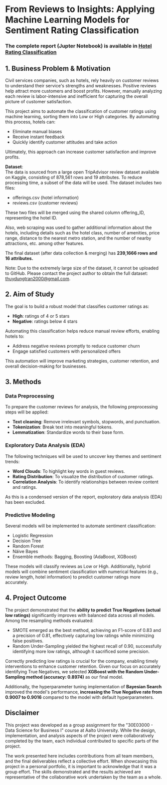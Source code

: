 # From Reviews to Insights: Applying Machine Learning Models for Sentiment Rating Classification

### The complete report (Jupter Notebook) is available in [Hotel Rating Classification](https://github.com/DungTran-FI/From-Reviews-to-Insights-Applying-Machine-Learning-Models-for-Hotel-Sentiment-Rating-Classification/blob/main/DungTran%20-%20Hotel%20Rating%20Classification.ipynb)

## 1. Business Problem & Motivation
Civil services companies, such as hotels, rely heavily on customer reviews to understand their service's strengths and weaknesses. Positive reviews help attract more customers and boost profits. However, manually analyzing each review is labor-intensive and inefficient for capturing the overall picture of customer satisfaction.

This project aims to automate the classification of customer ratings using machine learning, sorting them into Low or High categories. By automating this process, hotels can:
- Eliminate manual biases
- Receive instant feedback
- Quickly identify customer attitudes and take action

Ultimately, this approach can increase customer satisfaction and improve profits.

**Dataset**:  
The data is sourced from a large open TripAdvisor review dataset available on Kaggle, consisting of 878,561 rows and 19 attributes. To reduce processing time, a subset of the data will be used. The dataset includes two files:

- offerings.csv (hotel information)
- reviews.csv (customer reviews)

These two files will be merged using the shared column offering_ID, representing the hotel ID.

Also, web scraping was used to gather additional information about the hotels, including details such as the hotel class, number of amenities, price range, distance to the nearest metro station, and the number of nearby attractions, etc. among other features.

The final dataset (after data collection & merging) has **239,1666 rows and 16 attributes.**

Note: Due to the extremely large size of the dataset, it cannot be uploaded to GitHub. Please contact the project author to obtain the full dataset: [thuydungtran2000@gmail.com](mailto:thuydungtran2000@gmail.com).


## 2. Aim of Study
The goal is to build a robust model that classifies customer ratings as:
- **High**: ratings of 4 or 5 stars
- **Negative**: ratings below 4 stars

Automating this classification helps reduce manual review efforts, enabling hotels to:
- Address negative reviews promptly to reduce customer churn
- Engage satisfied customers with personalized offers

This automation will improve marketing strategies, customer retention, and overall decision-making for businesses.

## 3. Methods

### Data Preprocessing
To prepare the customer reviews for analysis, the following preprocessing steps will be applied:
- **Text cleaning**: Remove irrelevant symbols, stopwords, and punctuation.
- **Tokenization**: Break text into meaningful tokens.
- **Lemmatization**: Standardize words to their base form.

### Exploratory Data Analysis (EDA)
The following techniques will be used to uncover key themes and sentiment trends:
- **Word Clouds**: To highlight key words in guest reviews.
- **Rating Distribution**: To visualize the distribution of customer ratings.
- **Correlation Analysis**: To identify relationships between review content and ratings.

As this is a condensed version of the report, exploratory data analysis (EDA) has been excluded.

### Predictive Modeling
Several models will be implemented to automate sentiment classification:
- Logistic Regression
- Decision Tree
- Random Forest
- Näive Bayes
- Ensemble methods: Bagging, Boosting (AdaBoost, XGBoost)

These models will classify reviews as Low or High. Additionally, hybrid models will combine sentiment classification with numerical features (e.g., review length, hotel information) to predict customer ratings more accurately.

## 4. Project Outcome
The project demonstrated that the **ability to predict True Negatives (actual low ratings)** significantly improves with balanced data across all models. Among the resampling methods evaluated:

- SMOTE emerged as the best method, achieving an F1-score of 0.83 and a precision of 0.81, effectively capturing low ratings while minimizing false positives.
- Random Under-Sampling yielded the highest recall of 0.90, successfully identifying more low ratings, although it sacrificed some precision.

Correctly predicting low ratings is crucial for the company, enabling timely interventions to enhance customer retention. Given our focus on accurately identifying True Negatives, we selected **XGBoost with the Random Under-Sampling method (accuracy: 0.8974)** as our final model. 

Additionally, the hyperparameter tuning implementation of **Bayesian Search** improved the model's performance, **increasing the True Negative rate from 0.9007 to 0.9016** compared to the model with default hyperparameters.

## Disclaimer
This project was developed as a group assignment for the "30E03000 - Data Science for Business I" course at Aalto University. While the design, implementation, and analysis aspects of the project were collaboratively completed by the team, each individual contributed to specific parts of the project.

The work presented here includes contributions from all team members, and the final deliverables reflect a collective effort. When showcasing this project in a personal portfolio, it is important to acknowledge that it was a group effort. The skills demonstrated and the results achieved are representative of the collaborative work undertaken by the team as a whole.
